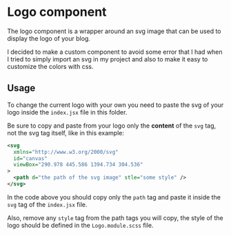 # Logo component

The logo component is a wrapper around an svg image that can be used to display the logo of your blog.

I decided to make a custom component to avoid some error that I had when I tried to simply import an svg in my project and also to make it easy to customize the colors with css.

## Usage

To change the current logo with your own you need to paste the svg of your logo inside the `index.jsx` file in this folder.

Be sure to copy and paste from your logo only the **content** of the `svg` tag, not the svg tag itself, like in this example:

```xml
<svg
  xmlns="http://www.w3.org/2000/svg"
  id="canvas"
  viewBox="290.978 445.586 1394.734 304.536"
>
  <path d="the path of the svg image" stle="some style" />
</svg>
```

In the code above you should copy only the `path` tag and paste it inside the `svg` tag of the `index.jsx` file.

Also, remove any `style` tag from the path tags you will copy, the style of the logo should be defined in the `Logo.module.scss` file.
